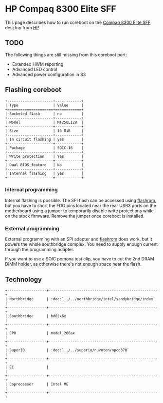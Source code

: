 # HP Compaq 8300 Elite SFF

This page describes how to run coreboot on the [Compaq 8300 Elite SFF] desktop
from [HP].

## TODO

The following things are still missing from this coreboot port:

- Extended HWM reporting
- Advanced LED control
- Advanced power configuration in S3

## Flashing coreboot

```{eval-rst}
+---------------------+------------+
| Type                | Value      |
+=====================+============+
| Socketed flash      | no         |
+---------------------+------------+
| Model               | MT25QL128  |
+---------------------+------------+
| Size                | 16 MiB     |
+---------------------+------------+
| In circuit flashing | yes        |
+---------------------+------------+
| Package             | SOIC-16    |
+---------------------+------------+
| Write protection    | Yes        |
+---------------------+------------+
| Dual BIOS feature   | No         |
+---------------------+------------+
| Internal flashing   | yes        |
+---------------------+------------+
```

### Internal programming

Internal flashing is possible. The SPI flash can be accessed using [flashrom],
but you have to short the FDO pins located near the rear USB3 ports on the
motherboard using a jumper to temporarily disable write protections while on the
stock firmware. Remove the jumper once coreboot is installed.

### External programming

External programming with an SPI adapter and [flashrom] does work, but it powers the
whole southbridge complex. You need to supply enough current through the programming adapter.

If you want to use a SOIC pomona test clip, you have to cut the 2nd DRAM DIMM holder,
as otherwise there's not enough space near the flash.

## Technology

```{eval-rst}
+------------------+--------------------------------------------------+
| Northbridge      | :doc:`../../northbridge/intel/sandybridge/index` |
+------------------+--------------------------------------------------+
| Southbridge      | bd82x6x                                          |
+------------------+--------------------------------------------------+
| CPU              | model_206ax                                      |
+------------------+--------------------------------------------------+
| SuperIO          | :doc:`../../superio/nuvoton/npcd378`             |
+------------------+--------------------------------------------------+
| EC               |                                                  |
+------------------+--------------------------------------------------+
| Coprocessor      | Intel ME                                         |
+------------------+--------------------------------------------------+
```

[Compaq 8300 Elite SFF]: https://support.hp.com/us-en/document/c03345460
[HP]: https://www.hp.com/
[flashrom]: https://flashrom.org/Flashrom
